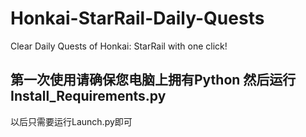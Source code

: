 # Honkai-StarRail-Daily-Quests
Clear Daily Quests of Honkai: StarRail with one click!



第一次使用请确保您电脑上拥有Python 然后运行Install_Requirements.py
-----------------------------------
以后只需要运行Launch.py即可
